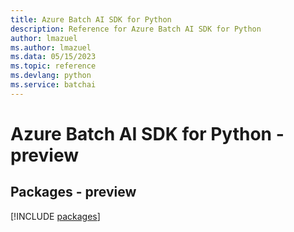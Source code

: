 ```yaml
---
title: Azure Batch AI SDK for Python
description: Reference for Azure Batch AI SDK for Python
author: lmazuel
ms.author: lmazuel
ms.data: 05/15/2023
ms.topic: reference
ms.devlang: python
ms.service: batchai
---
```

# Azure Batch AI SDK for Python - preview
## Packages - preview
[!INCLUDE [packages](batch-ai-index.md)]